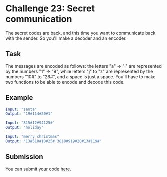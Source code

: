 # Challenge 23: Secret communication

The secret codes are back, and this time you want to communicate back with the sender. So you'll make a decoder and an encoder. 

## Task

The messages are encoded as follows: the letters "a" -> "i" are represented by the numbers "1" -> "9", while letters "j" to "z" are represented by the numbers "10#" to "26#", and a space is just a space. You'll have to make two functions to be able to encode and decode this code.

## Example

```yaml
Input: "santa"
Output: "19#114#20#1"

Input: "815#12#94125#"
Output: "holiday"

Input: "merry christmas"
Output: "13#518#18#25# 3818#919#20#13#119#"
```

## Submission

You can submit your code [here](https://docs.google.com/forms/d/1SsjQ2lDbAs_g1H49ZS44y6Tw1KuX3sM9f6GKW_YaNaI).
